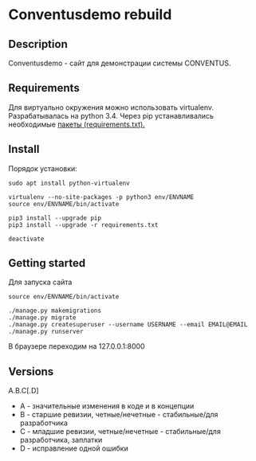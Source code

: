 Conventusdemo rebuild
===========================

## Description
Conventusdemo - сайт для демонстрации системы CONVENTUS.

## Requirements
Для виртуально окружения можно использовать virtualenv. Разрабатывалась на python 3.4. Через pip устанавливались необходимые [пакеты (requirements.txt).](./requirements.txt)


## Install
Порядок установки:
```
sudo apt install python-virtualenv

virtualenv --no-site-packages -p python3 env/ENVNAME
source env/ENVNAME/bin/activate

pip3 install --upgrade pip
pip3 install --upgrade -r requirements.txt

deactivate
```

## Getting started
Для запуска сайта

```
source env/ENVNAME/bin/activate

./manage.py makemigrations
./manage.py migrate
./manage.py createsuperuser --username USERNAME --email EMAIL@EMAIL
./manage.py runserver
```
В браузере переходим на 127.0.0.1:8000


## Versions
 A.B.C[.D]

* A - значительные изменения в коде и в концепции
* B - старшие ревизии, четные/нечетные - стабильные/для разработчика
* C - младшие ревизии, четные/нечетные - стабильные/для разработчика, заплатки
* D - исправление одной ошибки



